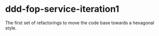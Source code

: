 ddd-fop-service-iteration1
==========================

The first set of refactorings to move the code base towards a hexagonal style.
